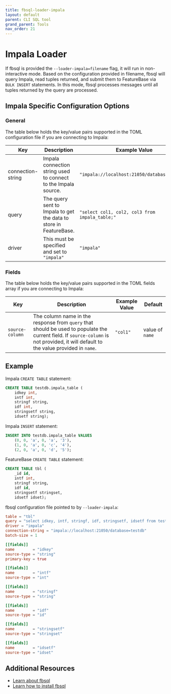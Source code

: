 ```yaml
---
title: fbsql-loader-impala
layout: default
parent: CLI SQL tool
grand_parent: Tools
nav_order: 21
---
```

# Impala Loader

<!-- copied out of fbsql-loaders.md original
Based on the configuration file provided as an argument to this flag, fbsql will query Impala and send the data to FeatureBase via BULK INSERT statements. In this mode, fbsql processes messages until all the tuples from Impala are loaded.
-->

If fbsql is provided the `--loader-impala=filename` flag, it will run in non-interactive mode. Based on the configuration provided in filename, fbsql will query Impala, read tuples returned, and submit them to FeatureBase via `BULK INSERT` statements. In this mode, fbsql processes messages until all tuples returned by the query are processed.

## Impala Specific Configuration Options

### General
The table below holds the key/value pairs supported in the TOML configuration file if you are connecting to Impala:

| Key | Description | Example Value | Default |
|---|---|---|---|
| connection-string | Impala connection string used to connect to the Impala source. | `"impala://localhost:21050/database=testdb"` | |
| query | The query sent to Impala to get the data to store in FeatureBase. | `"select col1, col2, col3 from impala_table;"` | |
| driver | This must be specified and set to `"impala"` | `"impala"` | |

### Fields
The table below holds the key/value pairs supported in the TOML fields array if you are connecting to Impala:

| Key | Description | Example Value | Default |
|---|---|---|---|
| `source-column` | The column name in the response from `query` that should be used to populate the current field. If `source-column` is not provided, it will default to the value provided in `name`. | `"col1"` | value of `name` |

## Example

Impala `CREATE TABLE` statement:
```sql
CREATE TABLE testdb.impala_table (
    idkey int,
    intf int,
    stringf string,
    idf int,
    stringsetf string,
    idsetf string);
```

Impala `INSERT` statement:
```sql
INSERT INTO testdb.impala_table VALUES
	(0, 0, 'a', 0, 'a', '3'),
	(1, 0, 'a', 0, 'c', '4'),
	(2, 0, 'a', 0, 'd', '5');
```


FeatureBase `CREATE TABLE` statement:
```sql
CREATE TABLE tbl (
    _id id,
    intf int,
    stringf string,
    idf id,
    stringsetf stringset,
    idsetf idset);
```

fbsql configuration file pointed to by `--loader-impala`:
```toml
table = "tbl"
query = "select idkey, intf, stringf, idf, stringsetf, idsetf from testdb.impala_table;"
driver = "impala"
connection-string = "impala://localhost:21050/database=testdb"
batch-size = 1

[[fields]]
name		= "idkey"
source-type	= "string"
primary-key	= true

[[fields]]
name		= "intf"
source-type	= "int"

[[fields]]
name		= "stringf"
source-type	= "string"

[[fields]]
name		= "idf"
source-type	= "id"

[[fields]]
name		= "stringsetf"
source-type	= "stringset"

[[fields]]
name		= "idsetf"
source-type	= "idset"
```

## Additional Resources
* [Learn about fbsql](/docs/tools/fbsql/fbsql-home)
* [Learn how to install fbsql](/docs/tools/fbsql/fbsql-install)

